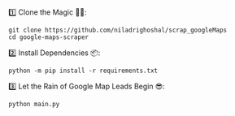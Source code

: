 1️⃣ Clone the Magic 🧙‍♀️:
```shell
git clone https://github.com/niladrighoshal/scrap_googleMaps
cd google-maps-scraper
```
2️⃣ Install Dependencies 📦:
```shell
python -m pip install -r requirements.txt
```
3️⃣ Let the Rain of Google Map Leads Begin 😎:
```shell
python main.py
```

